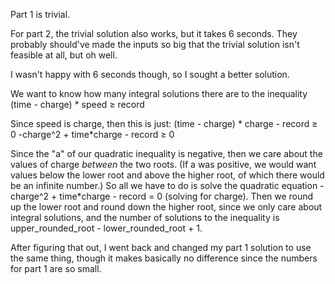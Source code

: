 Part 1 is trivial.

For part 2, the trivial solution also works, but it takes 6 seconds. They probably should've made the inputs so big that the trivial solution isn't feasible at all, but oh well.

I wasn't happy with 6 seconds though, so I sought a better solution.

We want to know how many integral solutions there are to the inequality
(time - charge) * speed ≥ record

Since speed is charge, then this is just:
(time - charge) * charge - record ≥ 0
-charge^2 + time*charge - record ≥ 0

Since the "a" of our quadratic inequality is negative, then we care about the values of charge *between* the two roots. (If a was positive, we would want values below the lower root and above the higher root, of which there would be an infinite number.) So all we have to do is solve the quadratic equation -charge^2 + time*charge - record = 0 (solving for charge). Then we round up the lower root and round down the higher root, since we only care about integral solutions, and the number of solutions to the inequality is upper_rounded_root - lower_rounded_root + 1.

After figuring that out, I went back and changed my part 1 solution to use the same thing, though it makes basically no difference since the numbers for part 1 are so small.